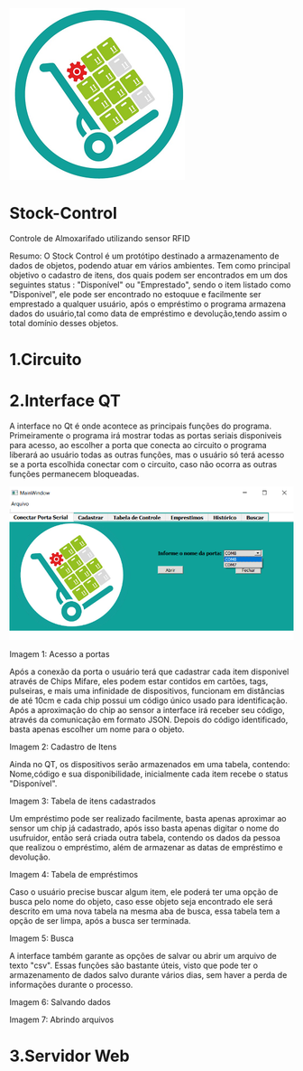 ![](Imagens/titulo.png) 
# Stock-Control 
Controle de Almoxarifado utilizando sensor RFID

Resumo: O Stock Control é um protótipo destinado a armazenamento de dados de objetos, podendo atuar em vários ambientes. Tem como principal objetivo o cadastro de itens, dos quais podem ser encontrados em um dos seguintes status : "Disponível" ou "Emprestado", sendo o item listado como "Disponivel", ele pode ser encontrado no estoquue e facilmente ser emprestado a qualquer usuário, após o empréstimo o programa armazena dados do usuário,tal como data de empréstimo e devolução,tendo assim o total domínio desses objetos.

# 1.Circuito

# 2.Interface QT  
A interface no Qt é onde acontece as principais funções do programa. Primeiramente o programa irá mostrar todas as portas seriais disponiveis para acesso, ao escolher a porta que conecta ao circuito o programa liberará ao usuário todas as outras funções, mas o usuário só terá acesso se a porta escolhida conectar com o circuito, caso não ocorra as outras funções permanecem bloqueadas.

![](Imagens/Capa.PNG) 

Imagem 1: Acesso a portas

Após a conexão da porta o usuário terá que cadastrar cada item disponivel através de Chips Mifare, eles podem estar contidos em cartões, tags, pulseiras, e mais uma infinidade de dispositivos, funcionam em distâncias de até 10cm e cada chip possui um código único usado para identificação. Após a aproximação do chip ao sensor a interface irá receber seu código, através da comunicação em formato JSON. Depois do código identificado, basta apenas escolher um nome para o objeto.

Imagem 2: Cadastro de Itens

Ainda no QT, os dispositivos serão armazenados em uma tabela, contendo: Nome,código e sua disponibilidade, inicialmente cada item recebe o status "Disponível".

Imagem 3: Tabela de itens cadastrados

Um empréstimo pode ser realizado facilmente, basta apenas aproximar ao sensor um chip já cadastrado, após isso basta apenas digitar o nome do usufruidor, então será criada outra tabela, contendo os dados da pessoa que realizou o empréstimo, além de armazenar as datas de empréstimo e devolução.

Imagem 4: Tabela de empréstimos

Caso o usuário precise buscar algum item, ele poderá ter uma opção de busca pelo nome do objeto, caso esse objeto seja encontrado ele será descrito em uma nova tabela na mesma aba de busca, essa tabela tem a opção de ser limpa, após a busca ser terminada.

Imagem 5: Busca

A interface também garante as opções de salvar ou abrir um arquivo de texto "csv". Essas funções são bastante úteis, visto que pode ter o armazenamento de dados salvo durante vários dias, sem haver a perda de informações durante o processo.

Imagem 6: Salvando dados

Imagem 7: Abrindo arquivos





# 3.Servidor Web

